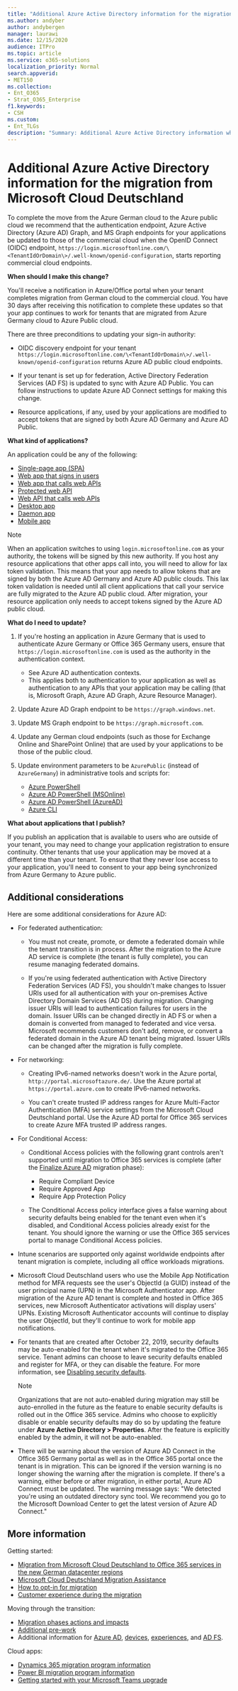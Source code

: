 ```yaml
---
title: "Additional Azure Active Directory information for the migration from Microsoft Cloud Deutschland"
ms.author: andyber
author: andybergen
manager: laurawi
ms.date: 12/15/2020
audience: ITPro
ms.topic: article
ms.service: o365-solutions
localization_priority: Normal
search.appverid:
- MET150
ms.collection: 
- Ent_O365
- Strat_O365_Enterprise
f1.keywords:
- CSH
ms.custom:
- Ent_TLGs
description: "Summary: Additional Azure Active Directory information when moving from Microsoft Cloud Germany (Microsoft Cloud Deutschland) to Office 365 services in the new German datacenter region."
---
```


# Additional Azure Active Directory information for the migration from Microsoft Cloud Deutschland

To complete the move from the Azure German cloud to the Azure public cloud we recommend that the authentication endpoint, Azure Active Directory (Azure AD) Graph, and MS Graph endpoints for your applications be updated to those of the commercial cloud when the OpenID Connect (OIDC) endpoint, `https://login.microsoftonline.com/\<TenantIdOrDomain\>/.well-known/openid-configuration`, starts reporting commercial cloud endpoints. 
 
**When should I make this change?**

You'll receive a notification in Azure/Office portal when your tenant completes migration from German cloud to the commercial cloud. You have 30 days after receiving this notification to complete these updates so that your app continues to work for tenants that are migrated from Azure Germany cloud to Azure Public cloud.
 
There are three preconditions to updating your sign-in authority:

 - OIDC discovery endpoint for your tenant `https://login.microsoftonline.com/\<TenantIdOrDomain\>/.well-known/openid-configuration` returns Azure AD public cloud endpoints.

 - If your tenant is set up for federation, Active Directory Federation Services (AD FS) is updated to sync with Azure AD Public. You can follow instructions to update Azure AD Connect settings for making this change.

 - Resource applications, if any, used by your applications are modified to accept tokens that are signed by both Azure AD Germany and Azure AD Public.
 
**What kind of applications?**

An application could be any of the following:

- [Single-page app (SPA)](/azure/active-directory/develop/scenario-spa-overview)
- [Web app that signs in users](/azure/active-directory/develop/scenario-web-app-sign-user-overview)
- [Web app that calls web APIs](/azure/active-directory/develop/scenario-web-app-call-api-overview)
- [Protected web API](/azure/active-directory/develop/scenario-protected-web-api-overview)
- [Web API that calls web APIs](/azure/active-directory/develop/scenario-web-api-call-api-overview)
- [Desktop app](/azure/active-directory/develop/scenario-desktop-overview)
- [Daemon app](/azure/active-directory/develop/scenario-daemon-overview)
- [Mobile app](/azure/active-directory/develop/scenario-mobile-overview)
 
> [!NOTE] 
> When an application switches to using `login.microsoftonline.com` as your authority, the tokens will be signed by this new authority. If you host any resource applications that other apps call into, you will need to allow for lax token validation. This means that your app needs to allow tokens that are signed by both the Azure AD Germany and Azure AD public clouds. This lax token validation is needed until all client applications that call your service are fully migrated to the Azure AD public cloud. After migration, your resource application only needs to accept tokens signed by the Azure AD public cloud.

**What do I need to update?**

1. If you're hosting an application in Azure Germany that is used to authenticate Azure Germany or Office 365 Germany users, ensure that `https://login.microsoftonline.com` is used as the authority in the authentication context.

    - See Azure AD authentication contexts.
    - This applies both to authentication to your application as well as authentication to any APIs that your application may be calling (that is, Microsoft Graph, Azure AD Graph, Azure Resource Manager).

2. Update Azure AD Graph endpoint to be `https://graph.windows.net`.

3. Update MS Graph endpoint to be `https://graph.microsoft.com`.

4. Update any German cloud endpoints (such as those for Exchange Online and SharePoint Online) that are used by your applications to be those of the public cloud.

5. Update environment parameters to be `AzurePublic` (instead of `AzureGermany`) in administrative tools and scripts for:

    - [Azure PowerShell](/powershell/azure/install-az-ps)
    - [Azure AD PowerShell (MSOnline)](/powershell/azure/active-directory/overview)
    - [Azure AD PowerShell (AzureAD)](/powershell/azure/active-directory/install-adv2)
    - [Azure CLI](/cli/azure/install-azure-cli)
 
**What about applications that I publish?**

If you publish an application that is available to users who are outside of your tenant, you may need to change your application registration to ensure continuity. Other tenants that use your application may be moved at a different time than your tenant. To ensure that they never lose access to your application, you'll need to consent to your app being synchronized from Azure Germany to Azure public.

## Additional considerations

Here are some additional considerations for Azure AD:

- For federated authentication:

  - You must not create, promote, or demote a federated domain while the tenant transition is in process. After the migration to the Azure AD service is complete (the tenant is fully complete), you can resume managing federated domains.

  - If you're using federated authentication with Active Directory Federation Services (AD FS), you shouldn't make changes to Issuer URIs used for all authentication with your on-premises Active Directory Domain Services (AD DS) during migration. Changing issuer URIs will lead to authentication failures for users in the domain. Issuer URIs can be changed directly in AD FS or when a domain is converted from managed to federated and vice versa. Microsoft recommends customers don't add, remove, or convert a federated domain in the Azure AD tenant being migrated. Issuer URIs can be changed after the migration is fully complete.

- For networking:

  - Creating IPv6-named networks doesn't work in the Azure portal, `http://portal.microsoftazure.de/`. Use the Azure portal at `https://portal.azure.com` to create IPv6-named networks.
 
   - You can't create trusted IP address ranges for Azure Multi-Factor Authentication (MFA) service settings from the Microsoft Cloud Deutschland portal. Use the Azure AD portal for Office 365 services to create Azure MFA trusted IP address ranges.


- For Conditional Access: 

  - Conditional Access policies with the following grant controls aren't supported until migration to Office 365 services is complete (after the [Finalize Azure AD](ms-cloud-germany-transition.md#how-is-the-migration-organized) migration phase):

    - Require Compliant Device
    - Require Approved App
    - Require App Protection Policy
    
  - The Conditional Access policy interface gives a false warning about security defaults being enabled for the tenant even when it's disabled, and Conditional Access policies already exist for the tenant. You should ignore the warning or use the Office 365 services portal to manage Conditional Access policies. 

- Intune scenarios are supported only against worldwide endpoints after tenant migration is complete, including all office workloads migrations.

- Microsoft Cloud Deutschland users who use the Mobile App Notification method for MFA requests see the user's ObjectId (a GUID) instead of the user principal name (UPN) in the Microsoft Authenticator app. After migration of the Azure AD tenant is complete and hosted in Office 365 services, new Microsoft Authenticator activations will display users' UPNs. Existing Microsoft Authenticator accounts will continue to display the user ObjectId, but they'll continue to work for mobile app notifications. 

- For tenants that are created after October 22, 2019, security defaults may be auto-enabled for the tenant when it's migrated to the Office 365 service. Tenant admins can choose to leave security defaults enabled and register for MFA, or they can disable the feature. For more information, see [Disabling security defaults](/azure/active-directory/fundamentals/concept-fundamentals-security-defaults#disabling-security-defaults). 

  > [!NOTE]
  > Organizations that are not auto-enabled during migration may still be auto-enrolled in the future as the feature to enable security defaults is rolled out in the Office 365 service. Admins who choose to explicitly disable or enable security defaults may do so by updating the feature under **Azure Active Directory > Properties**. After the feature is explicitly enabled by the admin, it will not be auto-enabled.

- There will be warning about the version of Azure AD Connect in the Office 365 Germany portal as well as in the Office 365 portal once the tenant is in migration. This can be ignored if the version warning is no longer showing the warning after the migration is complete. If there's a warning, either before or after migration, in either portal, Azure AD Connect must be updated. The warning message says: "We detected you're using an outdated directory sync tool. We recommend you go to the Microsoft Download Center to get the latest version of Azure AD Connect."

## More information

Getting started:

- [Migration from Microsoft Cloud Deutschland to Office 365 services in the new German datacenter regions](ms-cloud-germany-transition.md)
- [Microsoft Cloud Deutschland Migration Assistance](https://aka.ms/germanymigrateassist)
- [How to opt-in for migration](ms-cloud-germany-migration-opt-in.md)
- [Customer experience during the migration](ms-cloud-germany-transition-experience.md)

Moving through the transition:

- [Migration phases actions and impacts](ms-cloud-germany-transition-phases.md)
- [Additional pre-work](ms-cloud-germany-transition-add-pre-work.md)
- Additional information for [Azure AD](ms-cloud-germany-transition-azure-ad.md), [devices](ms-cloud-germany-transition-add-devices.md), [experiences](ms-cloud-germany-transition-add-experience.md), and [AD FS](ms-cloud-germany-transition-add-adfs.md).

Cloud apps:

- [Dynamics 365 migration program information](/dynamics365/get-started/migrate-data-german-region)
- [Power BI migration program information](/power-bi/admin/service-admin-migrate-data-germany)
- [Getting started with your Microsoft Teams upgrade](/microsoftteams/upgrade-start-here)